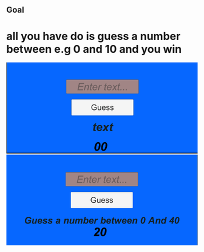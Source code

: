 ## Goal
# all you have do is guess a number between e.g 0 and 10 and you win

![Title screen](https://raw.githubusercontent.com/Chrisntita/Guess-The-Number/main/start%20up.PNG)
![Title screen](https://raw.githubusercontent.com/Chrisntita/Guess-The-Number/main/how%20its%20displayed.PNG)
